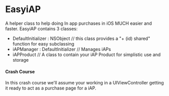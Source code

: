 EasyiAP
=======

A helper class to help doing In app purchases in iOS MUCH easier and faster. EasyiAP contains 3 classes:
- DefaultInitializer : NSObject // this class provides a "+ (id) shared" function for easy subclassing
- iAPManager : DefaultInitializer // Manages iAPs
- iAPProduct // A class to contain your iAP Product for simplistic use and storage

#### Crash Course
In this crash course we'll assume your working in a UIViewController getting it ready to act as a purchase page for a iAP.
